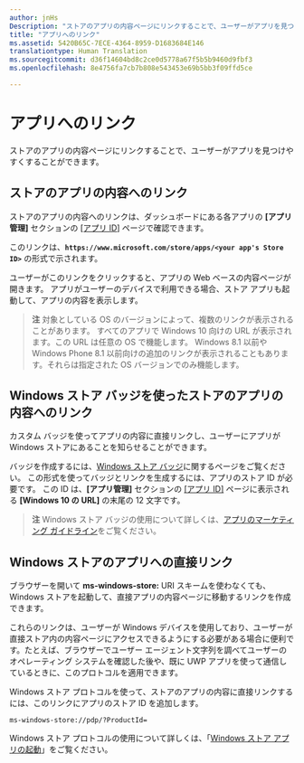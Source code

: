 ```yaml
---
author: jnHs
Description: "ストアのアプリの内容ページにリンクすることで、ユーザーがアプリを見つけやすくすることができます。"
title: "アプリへのリンク"
ms.assetid: 5420B65C-7ECE-4364-8959-D1683684E146
translationtype: Human Translation
ms.sourcegitcommit: d36f14604bd8c2ce0d5778a67f5b5b9460d9fbf3
ms.openlocfilehash: 8e4756fa7cb7b808e543453e69b5bb3f09ffd5ce

---
```


# アプリへのリンク


ストアのアプリの内容ページにリンクすることで、ユーザーがアプリを見つけやすくすることができます。

## ストアのアプリの内容へのリンク


ストアのアプリの内容へのリンクは、ダッシュボードにある各アプリの **[アプリ管理]** セクションの [[アプリ ID]](view-app-identity-details.md) ページで確認できます。

このリンクは、**`https://www.microsoft.com/store/apps/<your app's Store ID>`** の形式で示されます。

ユーザーがこのリンクをクリックすると、アプリの Web ベースの内容ページが開きます。 アプリがユーザーのデバイスで利用できる場合、ストア アプリも起動して、アプリの内容を表示します。

> **注**  対象としている OS のバージョンによって、複数のリンクが表示されることがあります。 すべてのアプリで Windows 10 向けの URL が表示されます。この URL は任意の OS で機能します。 Windows 8.1 以前や Windows Phone 8.1 以前向けの追加のリンクが表示されることもあります。それらは指定された OS バージョンでのみ機能します。

 

## Windows ストア バッジを使ったストアのアプリの内容へのリンク


カスタム バッジを使ってアプリの内容に直接リンクし、ユーザーにアプリが Windows ストアにあることを知らせることができます。

バッジを作成するには、[Windows ストア バッジ](http://go.microsoft.com/fwlink/p/?LinkID=534236)に関するページをご覧ください。 この形式を使ってバッジとリンクを生成するには、アプリのストア ID が必要です。 この ID は、**[アプリ管理]** セクションの [[アプリ ID]](view-app-identity-details.md) ページに表示される **[Windows 10 の URL]** の末尾の 12 文字です。

> **注**  Windows ストア バッジの使用について詳しくは、[アプリのマーケティング ガイドライン](app-marketing-guidelines.md)をご覧ください。

 

## Windows ストアのアプリへの直接リンク


ブラウザーを開いて **ms-windows-store:** URI スキームを使わなくても、Windows ストアを起動して、直接アプリの内容ページに移動するリンクを作成できます。

これらのリンクは、ユーザーが Windows デバイスを使用しており、ユーザーが直接ストア内の内容ページにアクセスできるようにする必要がある場合に便利です。たとえば、ブラウザーでユーザー エージェント文字列を調べてユーザーのオペレーティング システムを確認した後や、既に UWP アプリを使って通信しているときに、このプロトコルを適用できます。

Windows ストア プロトコルを使って、ストアのアプリの内容に直接リンクするには、このリンクにアプリのストア ID を追加します。

`ms-windows-store://pdp/?ProductId=`

Windows ストア プロトコルの使用について詳しくは、「[Windows ストア アプリの起動](../launch-resume/launch-store-app.md)」をご覧ください。

 

 







<!--HONumber=Aug16_HO3-->


